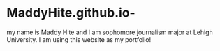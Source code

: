 # MaddyHite.github.io-
my name is Maddy Hite and I am sophomore journalism major at Lehigh University. I am using this website as my portfolio!
